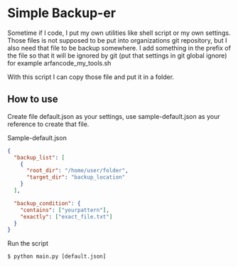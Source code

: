 # Simple Backup-er

Sometime if I code, I put my own utilities like shell script or my own settings.
Those files is not supposed to be put into organizations git repository, but I
also need that file to be backup somewhere. I add something in the prefix of the 
file so that it will be ignored by git (put that settings in git global ignore)
for example arfancode_my_tools.sh 

With this script I can copy those file and put it in a folder.

## How to use

Create file default.json as your settings, use sample-default.json as your reference
to create that file.

Sample-default.json
```json
{
  "backup_list": [
    {
      "root_dir": "/home/user/folder",
      "target_dir": "backup_location"
    }
  ],

  "backup_condition": {
    "contains": ["yourpattern"],
    "exactly": ["exact_file.txt"]
  }
}
```

Run the script
```
$ python main.py [default.json]
```


